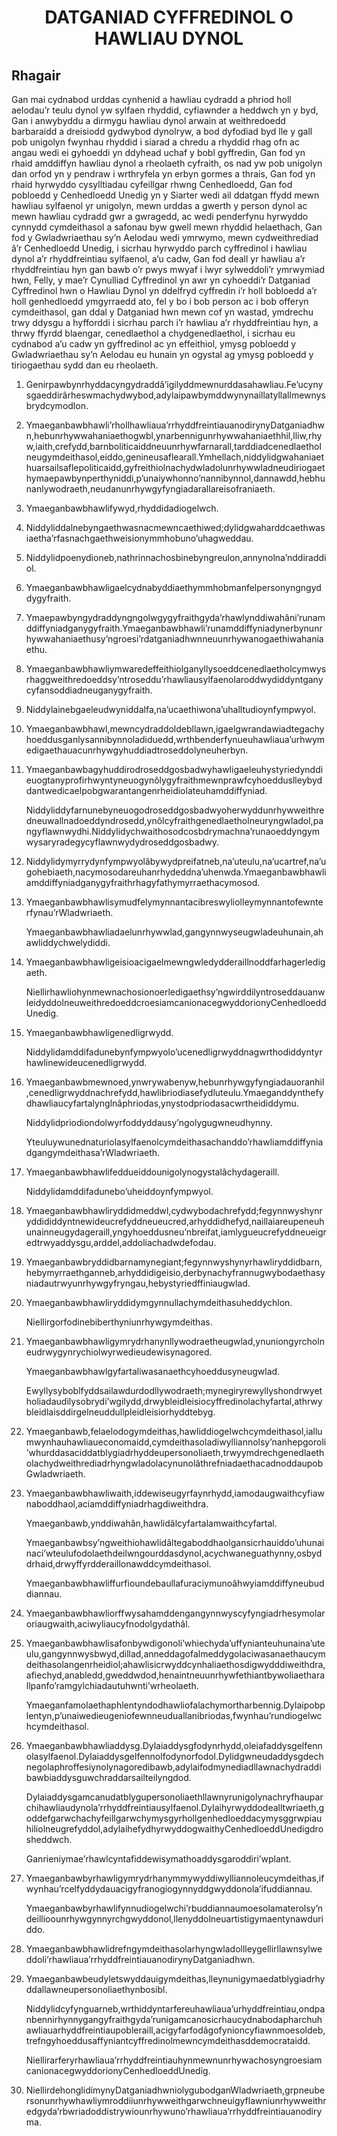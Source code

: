 <h1 align='center'>DATGANIAD CYFFREDINOL O HAWLIAU DYNOL</h1>
<h2>Rhagair</h2>
<p>Gan mai cydnabod urddas cynhenid a hawliau cydradd a phriod holl aelodau’r teulu dynol yw sylfaen rhyddid, cyfiawnder a heddwch yn y byd,
Gan i anwybyddu a dirmygu hawliau dynol arwain at weithredoedd barbaraidd a dreisiodd gydwybod dynolryw, a bod dyfodiad byd lle y gall pob unigolyn fwynhau rhyddid i siarad a chredu a rhyddid rhag ofn ac angau wedi ei gyhoeddi yn ddyhead uchaf y bobl gyffredin,
Gan fod yn rhaid amddiffyn hawliau dynol a rheolaeth cyfraith, os nad yw pob unigolyn dan orfod yn y pendraw i wrthryfela yn erbyn gormes a thrais,
Gan fod yn rhaid hyrwyddo cysylltiadau cyfeillgar rhwng Cenhedloedd,
Gan fod pobloedd y Cenhedloedd Unedig yn y Siarter wedi ail ddatgan ffydd mewn hawliau sylfaenol yr unigolyn, mewn urddas a gwerth y person dynol ac mewn hawliau cydradd
gwr a gwragedd, ac wedi penderfynu hyrwyddo cynnydd cymdeithasol a safonau byw gwell mewn rhyddid helaethach,
Gan fod y Gwladwriaethau sy’n Aelodau wedi ymrwymo, mewn cydweithrediad â’r Cenhedloedd Unedig, i sicrhau hyrwyddo parch cyffredinol i hawliau dynol a’r rhyddfreintiau sylfaenol, a’u cadw,
Gan fod deall yr hawliau a’r rhyddfreintiau hyn gan bawb o’r pwys mwyaf i lwyr sylweddoli’r ymrwymiad hwn,
Felly, y mae’r
Cynulliad Cyffredinol
yn awr yn cyhoeddi’r
Datganiad Cyffredinol hwn o Hawliau Dynol
yn ddelfryd cyffredin i’r holl bobloedd a’r holl genhedloedd ymgyrraedd ato, fel y bo i bob person ac i bob offeryn cymdeithasol, gan ddal y Datganiad hwn mewn cof yn wastad, ymdrechu trwy ddysgu a hyfforddi i sicrhau parch i’r hawliau a’r rhyddfreintiau hyn, a thrwy ffyrdd blaengar, cenedlaethol a chydgenedlaethol, i sicrhau eu cydnabod a’u cadw yn gyffredinol ac yn effeithiol, ymysg pobloedd y Gwladwriaethau sy’n Aelodau eu hunain yn ogystal ag ymysg pobloedd y tiriogaethau sydd dan eu rheolaeth.</p>
<ol>
  <li>
    <p>Genirpawbynrhyddacyngydraddâ’igilyddmewnurddasahawliau.Fe’ucynysgaeddirârheswmachydwybod,adylaipawbymddwynynaillatyllallmewnysbrydcymodlon.</p>
  </li>
  <li>
    <p>Ymaeganbawbhawli’rhollhawliaua’rrhyddfreintiauanodirynyDatganiadhwn,hebunrhywwahaniaethogwbl,ynarbennigunrhywwahaniaethhil,lliw,rhyw,iaith,crefydd,barnboliticaiddneuunrhywfarnarall,tarddiadcenedlaetholneugymdeithasol,eiddo,genineusaflearall.Ymhellach,niddylidgwahaniaethuarsailsaflepoliticaidd,gyfreithiolnachydwladolunrhywwladneudiriogaethymaepawbynperthyniddi,p’unaiywhonno’nannibynnol,dannawdd,hebhunanlywodraeth,neudanunrhywgyfyngiadarallareisofraniaeth.</p>
  </li>
  <li>
    <p>Ymaeganbawbhawlifywyd,rhyddidadiogelwch.</p>
  </li>
  <li>
    <p>Niddyliddalnebyngaethwasnacmewncaethiwed;dylidgwaharddcaethwasiaetha’rfasnachgaethweisionymmhobuno’uhagweddau.</p>
  </li>
  <li>
    <p>Niddylidpoenydioneb,nathrinnachosbinebyngreulon,annynolna’nddiraddiol.</p>
  </li>
  <li>
    <p>Ymaeganbawbhawligaelcydnabyddiaethymmhobmanfelpersonyngngyddygyfraith.</p>
  </li>
  <li>
    <p>Ymaepawbyngydraddyngngolwgygyfraithgyda’rhawlynddiwahâni’runamddiffyniadganygyfraith.Ymaeganbawbhawli’runamddiffyniadynerbynunrhywwahaniaethusy’ngroesi’rdatganiadhwnneuunrhywanogaethiwahaniaethu.</p>
  </li>
  <li>
    <p>Ymaeganbawbhawliymwaredeffeithiolganyllysoeddcenedlaetholcymwysrhaggweithredoeddsy’ntroseddu’rhawliausylfaenolaroddwydiddyntganycyfansoddiadneuganygyfraith.</p>
  </li>
  <li>
    <p>Niddylainebgaeleudwyniddalfa,na’ucaethiwona’uhalltudioynfympwyol.</p>
  </li>
  <li>
    <p>Ymaeganbawbhawl,mewncydraddoldebllawn,igaelgwrandawiadtegachyhoeddusganlysannibynnoladiduedd,wrthbenderfynueuhawliaua’urhwymedigaethauacunrhywgyhuddiadtroseddolyneuherbyn.</p>
  </li>
  <li>
    <p>Ymaeganbawbagyhuddirodroseddgosbadwyhawligaeleuhystyriedynddieuogtanyprofirhwyntyneuogynôlygyfraithmewnprawfcyhoedduslleybyddantwedicaelpobgwarantangenrheidiolateuhamddiffyniad.</p>
    <p>Niddyliddyfarnunebyneuogodroseddgosbadwyoherwyddunrhywweithredneuwallnadoeddyndrosedd,ynôlcyfraithgenedlaetholneuryngwladol,pangyflawnwydhi.Niddylidychwaithosodcosbdrymachna’runaoeddyngymwysaryradegycyflawnwydydroseddgosbadwy.</p>
  </li>
  <li>
    <p>Niddylidymyrrydynfympwyolâbywydpreifatneb,na’uteulu,na’ucartref,na’ugohebiaeth,nacymosodareuhanrhydeddna’uhenwda.Ymaeganbawbhawliamddiffyniadganygyfraithrhagyfathymyrraethacymosod.</p>
  </li>
  <li>
    <p>Ymaeganbawbhawlisymudfelymynnantacibreswyliolleymynnantofewnterfynau’rWladwriaeth.</p>
    <p>Ymaeganbawbhawliadaelunrhywwlad,gangynnwyseugwladeuhunain,ahawliddychwelydiddi.</p>
  </li>
  <li>
    <p>Ymaeganbawbhawligeisioacigaelmewngwledydderaillnoddfarhagerledigaeth.</p>
    <p>Niellirhawliohynmewnachosionoerledigaethsy’ngwirddilyntroseddauanwleidyddolneuweithredoeddcroesiamcanionacegwyddorionyCenhedloeddUnedig.</p>
  </li>
  <li>
    <p>Ymaeganbawbhawligenedligrwydd.</p>
    <p>Niddylidamddifadunebynfympwyolo’ucenedligrwyddnagwrthodiddyntyrhawlinewideucenedligrwydd.</p>
  </li>
  <li>
    <p>Ymaeganbawbmewnoed,ynwrywabenyw,hebunrhywgyfyngiadauoranhil,cenedligrwyddnachrefydd,hawlibriodiasefydluteulu.Ymaeganddynthefydhawliaucyfartalynglnâphriodas,ynystodpriodasacwrtheididdymu.</p>
    <p>Niddylidpriodiondolwyrfoddyddausy’ngolygugwneudhynny.</p>
    <p>Yteuluywunednaturiolasylfaenolcymdeithasachanddo’rhawliamddiffyniadgangymdeithasa’rWladwriaeth.</p>
  </li>
  <li>
    <p>Ymaeganbawbhawlifeddueiddounigolynogystalâchydageraill.</p>
    <p>Niddylidamddifadunebo’uheiddoynfympwyol.</p>
  </li>
  <li>
    <p>Ymaeganbawbhawliryddidmeddwl,cydwybodachrefydd;fegynnwyshynryddididdyntnewideucrefyddneueucred,arhyddidhefyd,naillaiareupeneuhunainneugydageraill,yngyhoeddusneu’nbreifat,iamlygueucrefyddneueigredtrwyaddysgu,arddel,addoliachadwdefodau.</p>
  </li>
  <li>
    <p>Ymaeganbawbryddidbarnamynegiant;fegynnwyshynyrhawliryddidbarn,hebymyrraethganneb,arhyddidigeisio,derbynachyfrannugwybodaethasyniadautrwyunrhywgyfryngau,hebystyriedffiniaugwlad.</p>
  </li>
  <li>
    <p>Ymaeganbawbhawliryddidymgynnullachymdeithasuheddychlon.</p>
    <p>Niellirgorfodinebiberthyniunrhywgymdeithas.</p>
  </li>
  <li>
    <p>Ymaeganbawbhawligymrydrhanynllywodraetheugwlad,ynuniongyrcholneudrwygynrychiolwyrwedieudewisynagored.</p>
    <p>Ymaeganbawbhawlgyfartaliwasanaethcyhoeddusyneugwlad.</p>
    <p>Ewyllysyboblfyddsailawdurdodllywodraeth;mynegiryrewyllyshondrwyetholiadaudilysobrydi’wgilydd,drwybleidleisiocyffredinolachyfartal,athrwybleidlaisddirgelneuddullpleidleisiorhyddtebyg.</p>
  </li>
  <li>
    <p>Ymaeganbawb,felaelodogymdeithas,hawliddiogelwchcymdeithasol,iallumwynhauhawliaueconomaidd,cymdeithasoladiwylliannolsy’nanhepgoroli’whurddasaciddatblygiadrhyddeupersonoliaeth,trwyymdrechgenedlaetholachydweithrediadrhyngwladolacynunolâthrefniadaethacadnoddaupobGwladwriaeth.</p>
  </li>
  <li>
    <p>Ymaeganbawbhawliwaith,iddewiseugyrfaynrhydd,iamodaugwaithcyfiawnaboddhaol,aciamddiffyniadrhagdiweithdra.</p>
    <p>Ymaeganbawb,ynddiwahân,hawlidâlcyfartalamwaithcyfartal.</p>
    <p>Ymaeganbawbsy’ngweithiohawlidâltegaboddhaolgansicrhauiddo’uhunainaci’wteulufodolaethdeilwngourddasdynol,acychwaneguathynny,osbyddrhaid,drwyffyrdderaillonawddcymdeithasol.</p>
    <p>Ymaeganbawbhawliffurfioundebaullafuraciymunoâhwyiamddiffyneubuddiannau.</p>
  </li>
  <li>
    <p>Ymaeganbawbhawliorffwysahamddengangynnwyscyfyngiadrhesymolaroriaugwaith,aciwyliaucyfnodolgydathâl.</p>
  </li>
  <li>
    <p>Ymaeganbawbhawlisafonbywdigonoli’whiechyda’uffynianteuhunaina’uteulu,gangynnwysbwyd,dillad,anneddagofalmeddygolaciwasanaethaucymdeithasolangenrheidiol;ahawlisicrwyddcynhaliaethosdigwydddiweithdra,afiechyd,anabledd,gweddwdod,henaintneuunrhywfethiantbywoliaetharallpanfo’ramgylchiadautuhwnti’wrheolaeth.</p>
    <p>Ymaeganfamolaethaphlentyndodhawliofalachymortharbennig.Dylaipobplentyn,p’unaiwedieugeniofewnneuduallanibriodas,fwynhau’rundiogelwchcymdeithasol.</p>
  </li>
  <li>
    <p>Ymaeganbawbhawliaddysg.Dylaiaddysgfodynrhydd,oleiafaddysgelfennolasylfaenol.Dylaiaddysgelfennolfodynorfodol.Dylidgwneudaddysgdechnegolaphroffesiynolynagoredibawb,adylaifodmynediadllawnachydraddibawbiaddysguwchraddarsailteilyngdod.</p>
    <p>Dylaiaddysgamcanudatblygupersonoliaethllawnyrunigolynachryfhauparchihawliaudynola’rrhyddfreintiausylfaenol.Dylaihyrwyddodealltwriaeth,goddefgarwchachyfeillgarwchymysgyrhollgenhedloeddacymysggrwpiauhiliolneugrefyddol,adylaihefydhyrwyddogwaithyCenhedloeddUnedigdrosheddwch.</p>
    <p>Ganrieniymae’rhawlcyntafiddewisymathoaddysgaroddiri’wplant.</p>
  </li>
  <li>
    <p>Ymaeganbawbyrhawligymrydrhanymmywyddiwylliannoleucymdeithas,ifwynhau’rcelfyddydauacigyfranogiogynnyddgwyddonola’ifuddiannau.</p>
    <p>Ymaeganbawbyrhawlifynnudiogelwchi’rbuddiannaumoesolamaterolsy’ndeillioounrhywgynnyrchgwyddonol,llenyddolneuartistigymaentynawduriddo.</p>
  </li>
  <li>
    <p>Ymaeganbawbhawlidrefngymdeithasolarhyngwladollleygellirllawnsylweddoli’rhawliaua’rrhyddfreintiauanodirynyDatganiadhwn.</p>
  </li>
  <li>
    <p>Ymaeganbawbeudyletswyddauigymdeithas,lleynunigymaedatblygiadrhyddallawneupersonoliaethynbosibl.</p>
    <p>Niddylidcyfynguarneb,wrthiddyntarfereuhawliaua’urhyddfreintiau,ondpanbennirhynnygangyfraithgyda’runigamcanosicrhaucydnabodapharchuhawliauarhyddfreintiaupobleraill,acigyfarfodâgofynioncyfiawnmoesoldeb,trefngyhoeddusaffyniantcyffredinolmewncymdeithasddemocrataidd.</p>
    <p>Niellirarferyrhawliaua’rrhyddfreintiauhynmewnunrhywachosyngroesiamcanionacegwyddorionyCenhedloeddUnedig.</p>
  </li>
  <li>
    <p>NiellirdehonglidimynyDatganiadhwniolygubodganWladwriaeth,grpneubersonunrhywhawliymroddiiunrhywweithgarwchneuigyflawniunrhywweithredgyda’rbwriadoddistrywiounrhywuno’rhawliaua’rrhyddfreintiauanodiryma.</p>
  </li>
</ol>